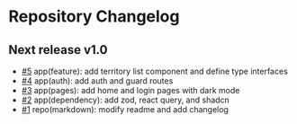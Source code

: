 # Repository Changelog

<!--
Changelog Format
- [#issue number](link to issue) {issue title}

NOTE: all lowercase and no ending punctuation marks
-->

## Next release v1.0

- [#5](https://github.com/cyril-deguzman/ntzwlt/issues/5) app(feature): add territory list component and define type interfaces
- [#4](https://github.com/cyril-deguzman/ntzwlt/issues/4) app(auth): add auth and guard routes
- [#3](https://github.com/cyril-deguzman/ntzwlt/issues/3) app(pages): add home and login pages with dark mode
- [#2](https://github.com/cyril-deguzman/ntzwlt/issues/2) app(dependency): add zod, react query, and shadcn
- [#1](https://github.com/cyril-deguzman/ntzwlt/issues/1) repo(markdown): modify readme and add changelog
